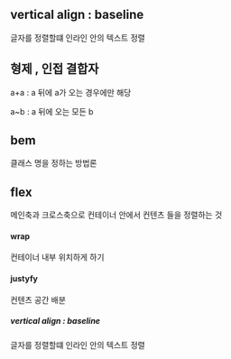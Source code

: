 
## vertical align : baseline

글자를 정렬할떄 인라인 안의 텍스트 정렬


## 형제 , 인접 결합자

a+a : a 뒤에 a가 오는 경우에만 해당

a~b : a 뒤에 오는 모든 b



## bem

클래스 명을 정하는 방법론


## flex

메인축과 크로스축으로  컨테이너 안에서 컨텐츠 들을 정렬하는 것


#### wrap

컨테이너 내부 위치하게 하기 


#### justyfy

컨텐츠 공간 배분

##### vertical align : baseline

글자를 정렬할떄 인라인 안의 텍스트 정렬


